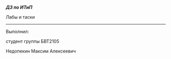 ***ДЗ по ИТиП***

Лабы и таски

___

Выполнил:

студент группы БВТ2105

Недопекин Максим Алексеевич
